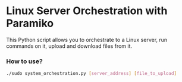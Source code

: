 # Linux Server Orchestration with Paramiko
This Python script allows you to orchestrate to a Linux server, run commands on it, upload and download files from it.
### How to use?
```bash
./sudo system_orchestration.py [server_address] [file_to_upload]
```
